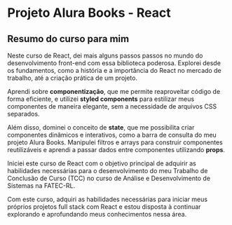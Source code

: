 # Projeto Alura Books - React

## Resumo do curso para mim

Neste curso de React, dei mais alguns passos passos no mundo do desenvolvimento front-end com essa biblioteca poderosa. Explorei desde os fundamentos, como a história e a importância do React no mercado de trabalho, até a criação prática de um projeto.

Aprendi sobre **componentização**, que me permite reaproveitar código de forma eficiente, e utilizei **styled components** para estilizar meus componentes de maneira elegante, sem a necessidade de arquivos CSS separados.

Além disso, dominei o conceito de **state**, que me possibilita criar componentes dinâmicos e interativos, como a barra de consulta do meu projeto Alura Books. Manipulei filtros e arrays para construir componentes reutilizáveis e aprendi a passar dados entre componentes utilizando **props**.

Iniciei este curso de React com o objetivo principal de adquirir as habilidades necessárias para o desenvolvimento do meu Trabalho de Conclusão de Curso (TCC) no curso de Análise e Desenvolvimento de Sistemas na FATEC-RL.

Com este curso, adquiri    as habilidades necessárias para iniciar meus próprios projetos full stack com React e estou disposta à continuar explorando e aprofundando meus conhecimentos nessa área.